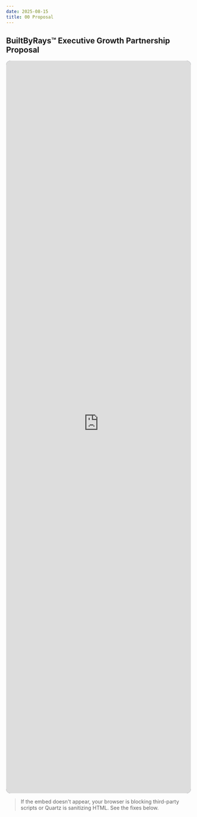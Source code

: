 ```yaml
---
date: 2025-08-15
title: 00 Proposal
---
```


## BuiltByRays™ Executive Growth Partnership Proposal

<section id="executive-proposal">
  <iframe
    src="https://builtbyrays-proposal.pages.dev"
    title="Executive Growth Proposal"
    width="100%"
    height="2000"
    style="border:0;border-radius:12px;background:#0b1220"
    loading="lazy"
  ></iframe>
</section>

> If the embed doesn't appear, your browser is blocking third-party scripts or Quartz is sanitizing HTML. See the fixes below.